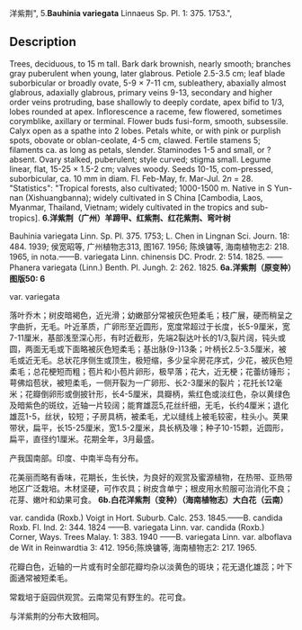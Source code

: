 洋紫荆",
5.**Bauhinia variegata** Linnaeus Sp. Pl. 1: 375. 1753.",

## Description
Trees, deciduous, to 15 m tall. Bark dark brownish, nearly smooth; branches gray puberulent when young, later glabrous. Petiole 2.5-3.5 cm; leaf blade suborbicular or broadly ovate, 5-9 × 7-11 cm, subleathery, abaxially almost glabrous, adaxially glabrous, primary veins 9-13, secondary and higher order veins protruding, base shallowly to deeply cordate, apex bifid to 1/3, lobes rounded at apex. Inflorescence a raceme, few flowered, sometimes corymblike, axillary or terminal. Flower buds fusi-form, smooth, subsessile. Calyx open as a spathe into 2 lobes. Petals white, or with pink or purplish spots, obovate or oblan-ceolate, 4-5 cm, clawed. Fertile stamens 5; filaments ca. as long as petals, slender. Staminodes 1-5 and small, or ?absent. Ovary stalked, puberulent; style curved; stigma small. Legume linear, flat, 15-25 × 1.5-2 cm; valves woody. Seeds 10-15, com-pressed, suborbicular, ca. 10 mm in diam. Fl. Feb-May, fr. Mar-Jul. 2*n* = 28.
  "Statistics": "Tropical forests, also cultivated; 1000-1500 m. Native in S Yun-nan (Xishuangbanna); widely cultivated in S China [Cambodia, Laos, Myanmar, Thailand, Vietnam; widely cultivated in the tropics and sub-tropics].
**6.洋紫荆（广州）羊蹄甲、红紫荆、红花紫荆、弯叶树**

Bauhinia variegata Linn. Sp. Pl. 375. 1753; L. Chen in Lingnan Sci. Journ. 18: 484. 1939; 侯宽昭等, 广州植物志313, 图167. 1956; 陈焕镛等, 海南植物志2: 218. 1965, in nota.——B. variegata Linn. chinensis DC. Prodr. 2: 514. 1825. ——Phanera variegata (Linn.) Benth. Pl. Jungh. 2: 262. 1825.
**6a.洋紫荆（原变种）图版50: 6**

var. variegata

落叶乔木；树皮暗褐色，近光滑；幼嫩部分常被灰色短柔毛；枝广展，硬而稍呈之字曲折，无毛。叶近革质，广卵形至近圆形，宽度常超过于长度，长5-9厘米，宽7-11厘米，基部浅至深心形，有时近截形，先端2裂达叶长的1/3,裂片阔，钝头或圆，两面无毛或下面略被灰色短柔毛；基出脉(9-)13条；叶柄长2.5-3.5厘米，被毛或近无毛。总状花序侧生或顶生，极短缩，多少呈伞房花序式，少花，被灰色短柔毛；总花梗短而粗；苞片和小苞片卵形，极早落；花大，近无梗；花蕾纺锤形；萼佛焰苞状，被短柔毛，一侧开裂为一广卵形、长2-3厘米的裂片；花托长12毫米；花瓣倒卵形或倒披针形，长4-5厘米，具瓣柄，紫红色或淡红色，杂以黄绿色及暗紫色的斑纹，近轴一片较阔；能育雄蕊5,花丝纤细，无毛，长约4厘米；退化雄蕊1-5，丝状，较短；子房具柄，被柔毛，尤以缝线上被毛较密，柱头小。荚果带状，扁平，长15-25厘米，宽1.5-2厘米，具长柄及喙；种子10-15颗，近圆形，扁平，直径约1厘米。花期全年，3月最盛。

产我国南部。印度、中南半岛有分布。

花美丽而略有香味，花期长，生长快，为良好的观赏及蜜源植物，在热带、亚热带地区广泛栽培。木材坚硬，可作农具；树皮含单宁；根皮用水煎服可治消化不良；花芽、嫩叶和幼果可食。
**6b.白花洋紫荆（变种）（海南植物志）大白花（云南）**

var. candida (Roxb.) Voigt in Hort. Suburb. Calc. 253. 1845.——B. candida Roxb. Fl. Ind. 2: 344. 1824 ——B. variegata Linn. var. candida (Roxb.) Corner, Ways. Trees Malay. 1: 383. 1940 ——B. variegata Linn. var. alboflava de Wit in Reinwardtia 3: 412. 1956;陈焕镛等, 海南植物志2: 217. 1965.

花瓣白色，近轴的一片或有时全部花瓣均杂以淡黄色的斑块；花无退化雄蕊；叶下面通常被短柔毛。

常栽培于庭园供观赏。云南常见有野生的。花可食。

与洋紫荆的分布大致相同。
